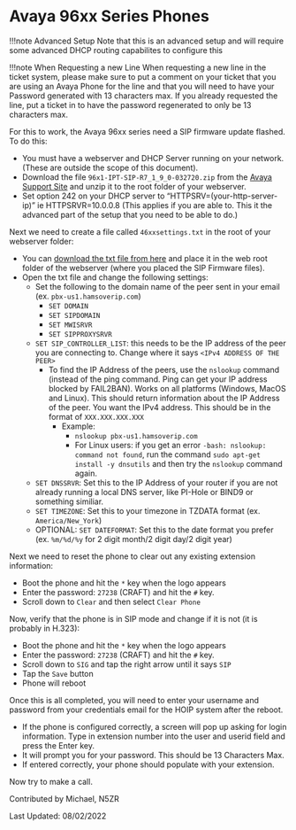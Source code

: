 # Avaya 96xx Series Phones

!!!note Advanced Setup
    Note that this is an advanced setup and will require some advanced DHCP routing capabilites to configure this

!!!note When Requesting a new Line
    When requesting a new line in the ticket system, please make sure to put a comment on your ticket that you are using an Avaya Phone for the line and that you will need to have your Password generated with 13 characters max. If you already requested the line, put a ticket in to have the password regenerated to only be 13 characters max.

For this to work, the Avaya 96xx series need a SIP firmware update flashed. To do this:

* You must have a webserver and DHCP Server running on your network. (These are outside the scope of this document).
* Download the file ```96x1-IPT-SIP-R7_1_9_0-032720.zip``` from the [Avaya Support Site](https://support.avaya.com/downloads/download-details.action?contentId=C20204710122730_1&productId=P0553) and unzip it to the root folder of your webserver.
* Set option 242 on your DHCP server to “HTTPSRV=(your-http-server-ip)” ie HTTPSRVR=10.0.0.8 (This applies if you are able to. This it the advanced part of the setup that you need to be able to do.)

Next we need to create a file called ```46xxsettings.txt``` in the root of your webserver folder:

* You can [download the txt file from here](https://hamsoverip.github.io/wiki/files/46xxsettings.txt) and place it in the web root folder of the webserver (where you placed the SIP Firmware files).
* Open the txt file and change the following settings:
    * Set the following to the domain name of the peer sent in your email (ex. ```pbx-us1.hamsoverip.com```)
        * ```SET DOMAIN``` 
        * ```SET SIPDOMAIN```
        * ```SET MWISRVR```
        * ```SET SIPPROXYSRVR```
    * ```SET SIP_CONTROLLER_LIST```: this needs to be the IP address of the peer you are connecting to. Change where it says ```<IPv4 ADDRESS OF THE PEER>```
        * To find the IP Address of the peers, use the ```nslookup``` command (instead of the ping command. Ping can get your IP address blocked by FAIL2BAN). Works on all platforms (Windows, MacOS and Linux). This should return information about the IP Address of the peer. You want the IPv4 address. This should be in the format of ```XXX.XXX.XXX.XXX```
            * Example:
                * ```nslookup pbx-us1.hamsoverip.com```
                * For Linux users: if you get an error ```-bash: nslookup: command not found```, run the command ```sudo apt-get install -y dnsutils``` and then try the ```nslookup``` command again.
    * ```SET DNSSRVR```: Set this to the IP Address of your router if you are not already running a local DNS server, like PI-Hole or BIND9 or something similiar.
    * ```SET TIMEZONE```: Set this to your timezone in TZDATA format (ex. ```America/New_York```)
    * OPTIONAL: ```SET DATEFORMAT```: Set this to the date format you prefer (ex. ```%m/%d/%y``` for 2 digit month/2 digit day/2 digit year)
  
Next we need to reset the phone to clear out any existing extension information:

* Boot the phone and hit the ```*``` key when the logo appears
* Enter the password: ```27238``` (CRAFT) and hit the ```#``` key.
* Scroll down to ```Clear``` and then select ```Clear Phone```

Now, verify that the phone is in SIP mode and change if it is not (it is probably in H.323):

* Boot the phone and hit the ```*``` key when the logo appears
* Enter the password: ```27238``` (CRAFT) and hit the ```#``` key.
* Scroll down to ```SIG``` and tap the right arrow until it says ```SIP```
* Tap the ```Save``` button
* Phone will reboot

Once this is all completed, you will need to enter your username and password from your credentials email for the HOIP system after the reboot.

* If the phone is configured correctly, a screen will pop up asking for login information. Type in extension number into the user and userid field and press the Enter key.
* It will prompt you for your password. This should be 13 Characters Max.
* If entered correctly, your phone should populate with your extension.

Now try to make a call.

Contributed by Michael, N5ZR

Last Updated: 08/02/2022